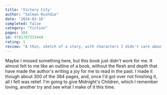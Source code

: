 ```yaml
---
title: 'Victory City'
author: "Salman Rushdie"
date: '2024-03-16'
completed: false
category: "fiction"
pages: 384
id: 9781787333444
rating: 1
review: "A thin, sketch of a story, with characters I didn't care about."
---
```


Maybe I missed something here, but this book just didn't work for me. It almost felt to me like an outline of a book, without the flesh and depth that have made the author's writing a joy for me to read in the past. I made it though about 300 of the 384 pages, and, once I'd got over not finishing it, all I felt was relief.  I'm going to give Midnight's Children, which I remember loving, another try and see what I make of it this time.
